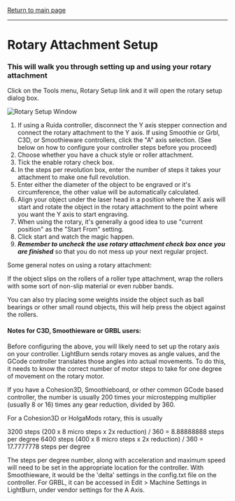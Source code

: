 [Return to main page](README.md)

----

# Rotary Attachment Setup

### This will walk you through setting up and using your rotary attachment

Click on the Tools menu, Rotary Setup link and it will open the rotary setup dialog box.

![Rotary Setup Window](/img/rotary.png)

1. If using a Ruida controller, disconnect the Y axis stepper connection and connect the rotary attachment to the Y axis. If using Smoothie or Grbl, C3D, or Smoothieware controllers, click the "A" axis selection.  (See below on how to configure your controller steps before you proceed)
2. Choose whether you have a chuck style or roller attachment.
3. Tick the enable rotary check box.
4. In the steps per revolution box, enter the number of steps it takes your attachment to make one full revolution.
5. Enter either the diameter of the object to be engraved or it's circumference, the other value will be automatically calculated.
6. Align your object under the laser head in a position where the X axis will start and rotate the object in the rotary attachment to the point where you want the Y axis to start engraving.
7. When using the rotary, it's generally a good idea to use "current position" as the "Start From" setting.
8. Click start and watch the magic happen.
9. ***Remember to uncheck the use rotary attachment check box once you are finished*** so that you do not mess up your next regular project.

Some general notes on using a rotary attachment:

If the object slips on the rollers of a roller type attachment, wrap the rollers with some sort of non-slip material or even rubber bands.

You can also try placing some weights inside the object such as ball bearings or other small round objects, this will help press the object against the rollers.



#### Notes for C3D, Smoothieware or GRBL users:

Before configuring the above, you will likely need to set up the rotary axis on your controller.  LightBurn sends rotary moves as angle values, and the GCode controller translates those angles into actual movements. To do this, it needs to know the correct number of motor steps to take for one degree of movement on the rotary motor.

If you have a Cohesion3D, Smoothieboard, or other common GCode based controller, the number is usually 200 times your microstepping multiplier (usually 8 or 16) times any gear reduction, divided by 360.

For a Cohesion3D or HolgaMods rotary, this is usually

3200 steps (200 x 8 micro steps x 2x reduction) / 360 = 8.88888888 steps per degree
6400 steps (400 x 8 micro steps x 2x reduction) / 360 = 17.7777778 steps per degree

The steps per degree number, along with acceleration and maximum speed will need to be set in the appropriate location for the controller.  With Smoothieware, it would be the 'delta' settings in the config.txt file on the controller.  For GRBL, it can be accessed in Edit > Machine Settings in LightBurn, under vendor settings for the A Axis.

